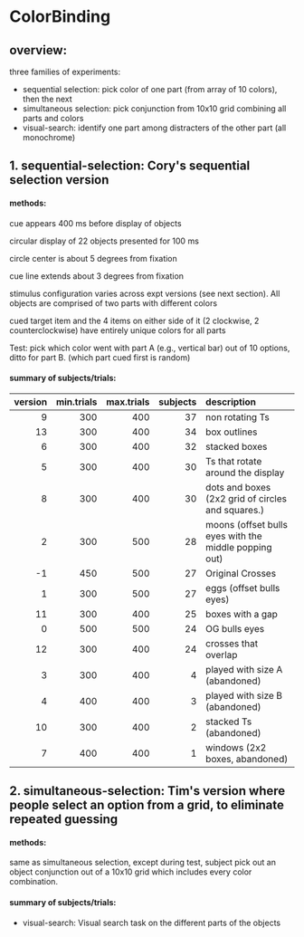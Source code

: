 # ColorBinding

## overview:

three families of experiments:

* sequential selection: pick color of one part (from array of 10 colors), then the next
* simultaneous selection: pick conjunction from 10x10 grid combining all parts and colors
* visual-search: identify one part among distracters of the other part (all monochrome)

## 1. sequential-selection: Cory's sequential selection version

#### methods:

cue appears 400 ms before display of objects

circular display of 22 objects presented for 100 ms

circle center is about 5 degrees from fixation

cue line extends about 3 degrees from fixation

stimulus configuration varies across expt versions (see next section).  All objects are comprised of two parts with different colors

cued target item and the 4 items on either side of it (2 clockwise, 2 counterclockwise) have entirely unique colors for all parts

Test: pick which color went with part A (e.g., vertical bar) out of 10 options, ditto for part B. (which part cued first is random)

#### summary of subjects/trials:

| version| min.trials| max.trials| subjects|description                                           |
|-------:|----------:|----------:|--------:|:-----------------------------------------------------|
|       9|        300|        400|       37|non rotating Ts                                       |
|      13|        300|        400|       34|box outlines                                          |
|       6|        300|        400|       32|stacked boxes                                         |
|       5|        300|        400|       30|Ts that rotate around the display                     |
|       8|        300|        400|       30|dots and boxes (2x2 grid of circles and squares.)     |
|       2|        300|        500|       28|moons (offset bulls eyes with the middle popping out) |
|      -1|        450|        500|       27|Original Crosses                                      |
|       1|        300|        500|       27|eggs (offset bulls eyes)                              |
|      11|        300|        400|       25|boxes with a gap                                      |
|       0|        500|        500|       24|OG bulls eyes                                         |
|      12|        300|        400|       24|crosses that overlap                                  |
|       3|        300|        400|        4|played with size A (abandoned)                        |
|       4|        400|        400|        3|played with size B (abandoned)                        |
|      10|        300|        400|        2|stacked Ts (abandoned)                                |
|       7|        400|        400|        1|windows (2x2 boxes, abandoned)                        |


## 2. simultaneous-selection:  Tim's version where people select an option from a grid, to eliminate repeated guessing

#### methods: 

same as simultaneous selection, except during test, subject pick out an object conjunction out of a 10x10 grid which includes every color combination.

#### summary of subjects/trials:

* visual-search: Visual search task on the different parts of the objects
